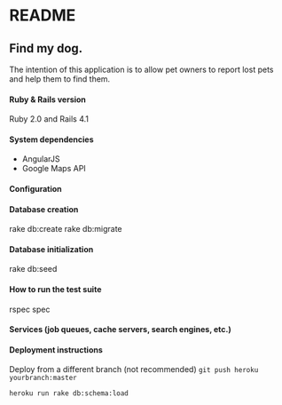# README

## Find my dog.

The intention of this application is to allow pet owners to report lost pets and help them to find them.


#### Ruby & Rails version

Ruby 2.0 and Rails 4.1

#### System dependencies

- AngularJS
- Google Maps API


#### Configuration

#### Database creation

rake db:create
rake db:migrate


#### Database initialization

rake db:seed


#### How to run the test suite

rspec spec

#### Services (job queues, cache servers, search engines, etc.)

#### Deployment instructions


Deploy from a different branch (not recommended)
 `git push heroku yourbranch:master`


```heroku run rake db:schema:load```



